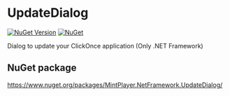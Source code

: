 # UpdateDialog
[![NuGet Version](https://img.shields.io/nuget/v/MintPlayer.NetFramework.UpdateDialog.svg?style=flat)](https://www.nuget.org/packages/MintPlayer.NetFramework.UpdateDialog)
[![NuGet](https://img.shields.io/nuget/dt/MintPlayer.NetFramework.UpdateDialog.svg?style=flat)](https://www.nuget.org/packages/MintPlayer.NetFramework.UpdateDialog)

Dialog to update your ClickOnce application (Only .NET Framework)
## NuGet package
https://www.nuget.org/packages/MintPlayer.NetFramework.UpdateDialog/
